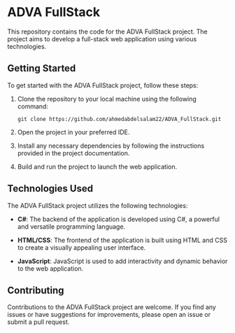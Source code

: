 # ADVA FullStack

This repository contains the code for the ADVA FullStack project. The project aims to develop a full-stack web application using various technologies.

## Getting Started

To get started with the ADVA FullStack project, follow these steps:

1. Clone the repository to your local machine using the following command:

   ```
   git clone https://github.com/ahmedabdelsalam22/ADVA_FullStack.git
   ```

2. Open the project in your preferred IDE.

3. Install any necessary dependencies by following the instructions provided in the project documentation.

4. Build and run the project to launch the web application.

## Technologies Used

The ADVA FullStack project utilizes the following technologies:

- **C#**: The backend of the application is developed using C#, a powerful and versatile programming language.

- **HTML/CSS**: The frontend of the application is built using HTML and CSS to create a visually appealing user interface.

- **JavaScript**: JavaScript is used to add interactivity and dynamic behavior to the web application.

## Contributing

Contributions to the ADVA FullStack project are welcome. If you find any issues or have suggestions for improvements, please open an issue or submit a pull request.
